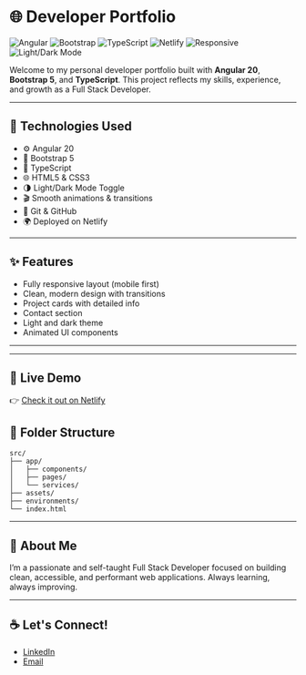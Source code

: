 # 🌐 Developer Portfolio

![Angular](https://img.shields.io/badge/Angular-17-red?logo=angular&logoColor=white)
![Bootstrap](https://img.shields.io/badge/Bootstrap-5-blueviolet?logo=bootstrap&logoColor=white)
![TypeScript](https://img.shields.io/badge/TypeScript-Strict-blue?logo=typescript&logoColor=white)
![Netlify](https://img.shields.io/badge/Deployed%20on-Netlify-00C7B7?logo=netlify&logoColor=white)
![Responsive](https://img.shields.io/badge/Design-Responsive-brightgreen?logo=responsive-design&logoColor=white)
![Light/Dark Mode](https://img.shields.io/badge/Theme-Light%20%26%20Dark-555?logo=github&logoColor=white)

Welcome to my personal developer portfolio built with **Angular 20**, **Bootstrap 5**, and **TypeScript**. This project reflects my skills, experience, and growth as a Full Stack Developer.

---

## 🚀 Technologies Used

- ⚙️ Angular 20
- 🎨 Bootstrap 5
- 🧠 TypeScript
- 🌐 HTML5 & CSS3
- 🌗 Light/Dark Mode Toggle
- 🎬 Smooth animations & transitions
- 📁 Git & GitHub
- 🌍 Deployed on Netlify

---

## ✨ Features

- Fully responsive layout (mobile first)
- Clean, modern design with transitions
- Project cards with detailed info
- Contact section
- Light and dark theme
- Animated UI components

---

<!-- ## 📸 Preview

![Portfolio Preview](./assets/demo.gif) Replace with actual gif path -->

---

## 🔗 Live Demo

👉 [Check it out on Netlify](https://jesicagomezenglishportfolio.netlify.app)

## 📁 Folder Structure

```
src/
├── app/
│   ├── components/
│   ├── pages/
│   └── services/
├── assets/
├── environments/
└── index.html
```

---

## 🧠 About Me

I’m a passionate and self-taught Full Stack Developer focused on building clean, accessible, and performant web applications. Always learning, always improving.

---

## ☕ Let's Connect!

* [LinkedIn](https://www.linkedin.com/in/jesygomez)
* [Email](mailto:dev.jesicagomez@gmail.com)
